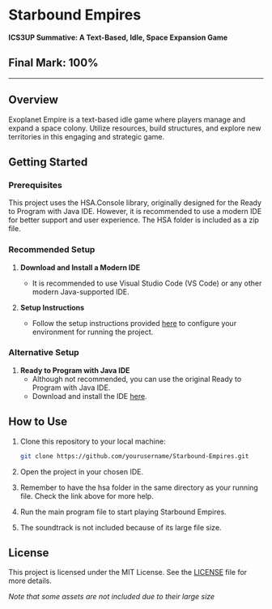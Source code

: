 # Starbound Empires

**ICS3UP Summative: A Text-Based, Idle, Space Expansion Game**

## Final Mark: 100%

----

## Overview

Exoplanet Empire is a text-based idle game where players manage and expand a space colony. Utilize resources, build structures, and explore new territories in this engaging and strategic game.

## Getting Started

### Prerequisites

This project uses the HSA.Console library, originally designed for the Ready to Program with Java IDE. However, it is recommended to use a modern IDE for better support and user experience. The HSA folder is included as a zip file.

### Recommended Setup

1. **Download and Install a Modern IDE**
   - It is recommended to use Visual Studio Code (VS Code) or any other modern Java-supported IDE.
   
2. **Setup Instructions**
   - Follow the setup instructions provided [here](https://readytoprogram.netlify.app/guides/) to configure your environment for running the project.

### Alternative Setup

1. **Ready to Program with Java IDE**
   - Although not recommended, you can use the original Ready to Program with Java IDE.
   - Download and install the IDE [here](https://ready-to-program-with-java.software.informer.com/1.7/).

## How to Use

1. Clone this repository to your local machine:
   ```bash
   git clone https://github.com/yourusername/Starbound-Empires.git
   ```

2. Open the project in your chosen IDE.

3. Remember to have the hsa folder in the same directory as your running file. Check the link above for more help.

4. Run the main program file to start playing Starbound Empires.

5. The soundtrack is not included because of its large file size.

## License

This project is licensed under the MIT License. See the [LICENSE](LICENSE) file for more details.

*Note that some assets are not included due to their large size*
